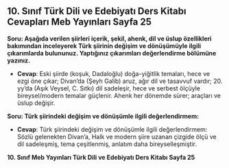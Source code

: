 ## 10. Sınıf Türk Dili ve Edebiyatı Ders Kitabı Cevapları Meb Yayınları Sayfa 25

**Soru: Aşağıda verilen şiirleri içerik, şekil, ahenk, dil ve üslup özellikleri bakımından inceleyerek Türk şiirinin değişim ve dönüşümüyle ilgili çıkarımlarda bulununuz. Yaptığınız çıkarımları değerlendirme bölümüne yazınız.**

* **Cevap**: Eski şiirde (koşuk, Dadaloğlu) doğa-yiğitlik temaları, hece ve ezgi öne çıkar; Divan’da (Şeyh Galib) aruz, ağır dil ve tasavvuf vardır; 20. yy’da (Aşık Veysel, C. Sıtkı) dil sadeleşir, hece ve serbest ölçüyle bireysel/modern temalar güçlenir. Ahenk her dönemde sürer; araçları ve üslup değişir.

**Soru: Türk şiirindeki değişim ve dönüşümle ilgili değerlendirmem:**

* **Cevap**: Türk şiirindeki değişim ve dönüşümle ilgili değerlendirmem: Sözlü gelenekten Divan’a, Halk ve modern şiire uzanan çizgide ölçü ve dil sadeleşmiş, tema çeşitlenmiş, anlatım daha bireyselleşmiştir.

**10. Sınıf Meb Yayınları Türk Dili ve Edebiyatı Ders Kitabı Sayfa 25**